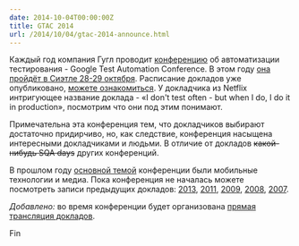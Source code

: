 ```yaml
---
date: 2014-10-04T00:00:00Z
title: GTAC 2014
url: /2014/10/04/gtac-2014-announce.html
---
```


Каждый год компания Гугл проводит [конференцию](https://developers.google.com/google-test-automation-conference/)
об автоматизации тестирования - Google Test Automation Conference.
В этом году [она пройдёт в Сиэтле 28-29 октября](https://developers.google.com/google-test-automation-conference/2014/).
Расписание докладов уже опубликовано, [можете ознакомиться](https://developers.google.com/google-test-automation-conference/2014/schedule).
У докладчика из Netflix интригующее название доклада -
«I don't test often - but when I do, I do it in production»,
посмотрим что они под этим понимают.

Примечательна эта конференция тем, что докладчиков выбирают достаточно придирчиво,
но, как следствие, конференция насыщена интересными докладчиками и людьми.
В отличие от докладов <s>какой-нибудь SQA days</s> других конференций.

В прошлом году [основной темой](https://developers.google.com/google-test-automation-conference/2014/)
конференции были мобильные технологии и медиа. Пока конференция не началась можете
посмотреть записи предыдущих докладов: [2013](https://developers.google.com/google-test-automation-conference/2013/presentations), [2011](http://www.youtube.com/watch?v=X1jWe5rOu3g&list=ECBB2CAFDDBD7B7265),
[2009](http://sites.gtac.biz/gtac09/abstract-bios/presentations/gtac-slides), [2008](http://www.youtube.com/results?search_query=GTAC+2008), [2007](http://www.youtube.com/results?search_query=GTAC+2007).

_Добавлено:_ во время конференции будет организована
[прямая трансляция докладов](https://developers.google.com/google-test-automation-conference/2014/stream).

Fin

